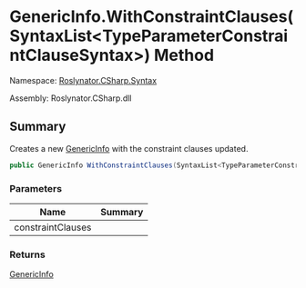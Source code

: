 # GenericInfo\.WithConstraintClauses\(SyntaxList\<TypeParameterConstraintClauseSyntax>\) Method

Namespace: [Roslynator.CSharp.Syntax](../../README.md)

Assembly: Roslynator\.CSharp\.dll

## Summary

Creates a new [GenericInfo](../README.md) with the constraint clauses updated\.

```csharp
public GenericInfo WithConstraintClauses(SyntaxList<TypeParameterConstraintClauseSyntax> constraintClauses)
```

### Parameters

| Name | Summary |
| ---- | ------- |
| constraintClauses | |

### Returns

[GenericInfo](../README.md)


